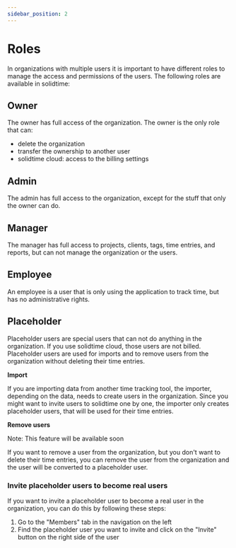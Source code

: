 ```yaml
---
sidebar_position: 2
---
```


# Roles

In organizations with multiple users it is important to have different roles to manage the access and permissions of the users.
The following roles are available in solidtime:

## Owner

The owner has full access of the organization.
The owner is the only role that can:
 - delete the organization
 - transfer the ownership to another user
 - solidtime cloud: access to the billing settings

## Admin

The admin has full access to the organization, except for the stuff that only the owner can do.

## Manager

The manager has full access to projects, clients, tags, time entries, and reports, but can not manage the organization or the users.

## Employee

An employee is a user that is only using the application to track time, but has no administrative rights.

## Placeholder

Placeholder users are special users that can not do anything in the organization.
If you use solidtime cloud, those users are not billed.
Placeholder users are used for imports and to remove users from the organization without deleting their time entries.

**Import**

If you are importing data from another time tracking tool, the importer, depending on the data, needs to create users in the organization.
Since you might want to invite users to solidtime one by one, the importer only creates placeholder users, that will be used for their time entries.

**Remove users**

Note: This feature will be available soon

If you want to remove a user from the organization, but you don't want to delete their time entries, you can remove the user from the organization and the user will be converted to a placeholder user.

### Invite placeholder users to become real users

If you want to invite a placeholder user to become a real user in the organization, you can do this by following these steps:

1. Go to the "Members" tab in the navigation on the left
2. Find the placeholder user you want to invite and click on the "Invite" button on the right side of the user
